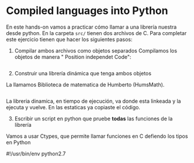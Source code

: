 # Compiled languages into Python

En este hands-on vamos a practicar cómo llamar a una librería
nuestra desde python. En la carpeta `src/` tienen dos archivos de C.
Para completar este ejercicio tienen que hacer los siguientes pasos:

1. Compilar ambos archivos como objetos separados
  Compilamos los objetos de manera " Position independet Code": 
  ```gcc -fPIC -c *.c
  ```
2. Construir una librería dinámica que tenga ambos objetos

  La llamamos Biblioteca de matematica de Humberto (HumsMath).

  ```gcc -shared *.o -o .so
  ```
  La libreria dinamica, en tiempo de ejecución, va donde esta linkeada y la ejecuta y vuelve. En las estaticas ya copiaste el código.
  
3. Escribir un script en python que pruebe **todas** las funciones
de la librería

  Vamos a usar Ctypes, que permite llamar funciones en C defiendo los tipos en Python

#!/usr/bin/env python2.7

